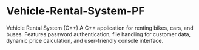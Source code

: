 # Vehicle-Rental-System-PF
Vehicle Rental System (C++) A C++ application for renting bikes, cars, and buses. Features password authentication, file handling for customer data, dynamic price calculation, and user-friendly console interface.
